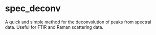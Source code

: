 # spec_deconv
A quick and simple method for the deconvolution of peaks from spectral data. Useful for FTIR and Raman scattering data.